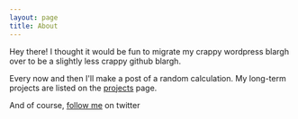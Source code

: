 ```yaml
---
layout: page
title: About
---
```


<p class="message">
  Hey there! I thought it would be fun to migrate my crappy wordpress blargh over to be a slightly less crappy github blargh.

Every now and then I'll make a post of a random calculation. My long-term projects are listed on the <a href="/projects">projects</a> page.
</p>

And of course, [follow me](https://twitter.com/PeterYoachim) on twitter